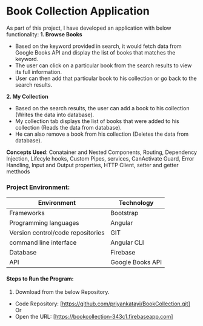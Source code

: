 # Book Collection Application 

As part of this project, I have developed an application with below functionality:
**1. Browse Books**
- Based on the keyword provided in search, it would fetch data from Google Books API and display the list of books that matches the keyword.
- The user can click on a particular book from the search results to view its full information.
- User can then add that particular book to his collection or go back to the search results.

**2. My Collection**
- Based on the search results, the user can add a book to his collection (Writes the data into database).
- My collection tab displays the list of books that were added to his collection (Reads the data from database).
- He can also remove a book from his collection (Deletes the data from database).

**Concepts Used**: Conatainer and Nested Components, Routing, Dependency Injection, Lifecyle hooks, Custom Pipes, services, CanActivate Guard, Error Handling, Input and Output properties, HTTP Client, setter and getter metthods

### Project Environment:
Environment | Technology
------------ | -------------
Frameworks | Bootstrap
Programming languages | Angular
Version control/code repositories | GIT
command line interface | Angular CLI
Database| Firebase
 API| Google Books API


#### Steps to Run the Program:
1. Download from the below Repository.
* Code Repository: [https://github.com/priyankatayi/BookCollection.git]
Or
* Open the URL: [https://bookcollection-343c1.firebaseapp.com]

